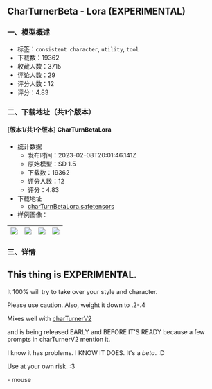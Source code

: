 ## CharTurnerBeta - Lora (EXPERIMENTAL)
### 一、模型概述

- 标签：`consistent character`, `utility`, `tool`
- 下载数：19362
- 收藏人数：3715
- 评论人数：29
- 评分人数：12
- 评分：4.83

### 二、下载地址（共1个版本）

#### [版本1/共1个版本] CharTurnBetaLora

- 统计数据
  - 发布时间：2023-02-08T20:01:46.141Z
  - 原始模型：SD 1.5
  - 下载数：19362
  - 评分人数：12
  - 评分：4.83
- 下载地址
  - [charTurnBetaLora.safetensors](https://civitai.com/api/download/models/8527)
- 样例图像：

| <img src="https://image.civitai.com/xG1nkqKTMzGDvpLrqFT7WA/b378b1b4-2fa3-4229-c57c-791eac4b8400/width=450/84069.jpeg" /> | <img src="https://image.civitai.com/xG1nkqKTMzGDvpLrqFT7WA/755abdb3-5800-46c4-8fe3-15b182e2d000/width=450/81049.jpeg" /> | <img src="https://image.civitai.com/xG1nkqKTMzGDvpLrqFT7WA/825e680b-e62d-4a68-cd4e-fa0579616400/width=450/84087.jpeg" /> | <img src="https://image.civitai.com/xG1nkqKTMzGDvpLrqFT7WA/ff375b9a-479f-4790-c665-347584f5f500/width=450/84088.jpeg" /> |
| ---- | ---- | ---- | ---- |


### 三、详情
<h2>This thing is EXPERIMENTAL.</h2><p>It 100% will try to take over your style and character.</p><p>Please use caution. Also, weight it down to .2-.4</p><p></p><p>Mixes well with <a target="_blank" rel="ugc" href="https://civitai.com/models/3036/charturner-character-turnaround-helper">charTurnerV2</a></p><p> and is being released EARLY and BEFORE IT'S READY because a few prompts in charTurnerV2 mention it.</p><p></p><p>I know it has problems. I KNOW IT DOES. It's a <em>beta</em>.  :D</p><p> </p><p>Use at your own risk. :3  </p><p> - mouse</p><p> </p>